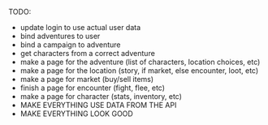 TODO:
- update login to use actual user data
- bind adventures to user
- bind a campaign to adventure
- get characters from a correct adventure
- make a page for the adventure (list of characters, location choices, etc)
- make a page for the location (story, if market, else encounter, loot, etc)
- make a page for market (buy/sell items)
- finish a page for encounter (fight, flee, etc)
- make a page for character (stats, inventory, etc)
- MAKE EVERYTHING USE DATA FROM THE API
- MAKE EVERYTHING LOOK GOOD